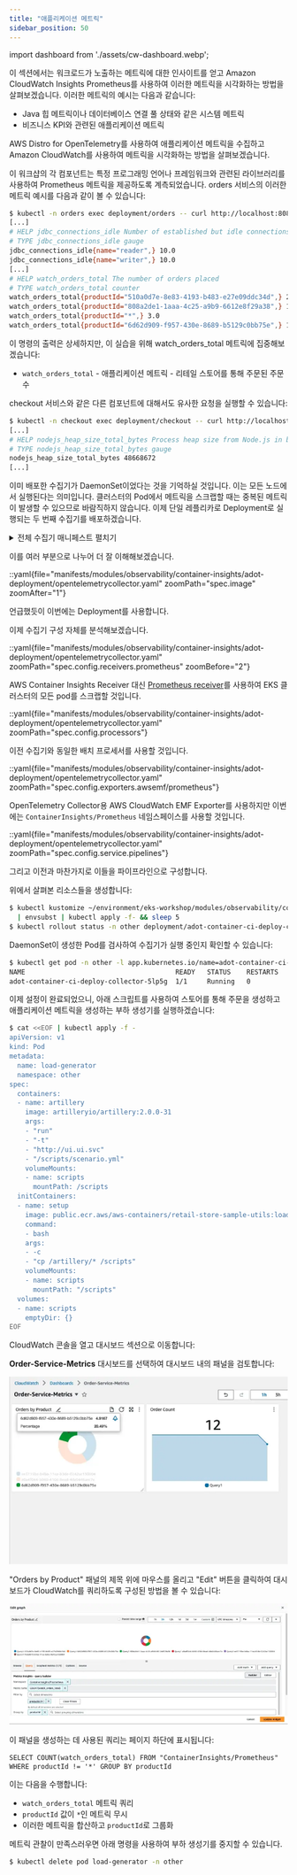 ```yaml
---
title: "애플리케이션 메트릭"
sidebar_position: 50
---
```


import dashboard from './assets/cw-dashboard.webp';

이 섹션에서는 워크로드가 노출하는 메트릭에 대한 인사이트를 얻고 Amazon CloudWatch Insights Prometheus를 사용하여 이러한 메트릭을 시각화하는 방법을 살펴보겠습니다. 이러한 메트릭의 예시는 다음과 같습니다:

- Java 힙 메트릭이나 데이터베이스 연결 풀 상태와 같은 시스템 메트릭
- 비즈니스 KPI와 관련된 애플리케이션 메트릭

AWS Distro for OpenTelemetry를 사용하여 애플리케이션 메트릭을 수집하고 Amazon CloudWatch를 사용하여 메트릭을 시각화하는 방법을 살펴보겠습니다.

이 워크샵의 각 컴포넌트는 특정 프로그래밍 언어나 프레임워크와 관련된 라이브러리를 사용하여 Prometheus 메트릭을 제공하도록 계측되었습니다. orders 서비스의 이러한 메트릭 예시를 다음과 같이 볼 수 있습니다:

```bash
$ kubectl -n orders exec deployment/orders -- curl http://localhost:8080/actuator/prometheus
[...]
# HELP jdbc_connections_idle Number of established but idle connections.
# TYPE jdbc_connections_idle gauge
jdbc_connections_idle{name="reader",} 10.0
jdbc_connections_idle{name="writer",} 10.0
[...]
# HELP watch_orders_total The number of orders placed
# TYPE watch_orders_total counter
watch_orders_total{productId="510a0d7e-8e83-4193-b483-e27e09ddc34d",} 2.0
watch_orders_total{productId="808a2de1-1aaa-4c25-a9b9-6612e8f29a38",} 1.0
watch_orders_total{productId="*",} 3.0
watch_orders_total{productId="6d62d909-f957-430e-8689-b5129c0bb75e",} 1.0
```

이 명령의 출력은 상세하지만, 이 실습을 위해 watch_orders_total 메트릭에 집중해보겠습니다:

- `watch_orders_total` - 애플리케이션 메트릭 - 리테일 스토어를 통해 주문된 주문 수

checkout 서비스와 같은 다른 컴포넌트에 대해서도 유사한 요청을 실행할 수 있습니다:

```bash
$ kubectl -n checkout exec deployment/checkout -- curl http://localhost:8080/metrics
[...]
# HELP nodejs_heap_size_total_bytes Process heap size from Node.js in bytes.
# TYPE nodejs_heap_size_total_bytes gauge
nodejs_heap_size_total_bytes 48668672
[...]
```

이미 배포한 수집기가 DaemonSet이었다는 것을 기억하실 것입니다. 이는 모든 노드에서 실행된다는 의미입니다. 클러스터의 Pod에서 메트릭을 스크랩할 때는 중복된 메트릭이 발생할 수 있으므로 바람직하지 않습니다. 이제 단일 레플리카로 Deployment로 실행되는 두 번째 수집기를 배포하겠습니다.

<details>
  <summary>전체 수집기 매니페스트 펼치기</summary>

::yaml{file="manifests/modules/observability/container-insights/adot-deployment/opentelemetrycollector.yaml"}

</details>

이를 여러 부분으로 나누어 더 잘 이해해보겠습니다.

::yaml{file="manifests/modules/observability/container-insights/adot-deployment/opentelemetrycollector.yaml" zoomPath="spec.image" zoomAfter="1"}

언급했듯이 이번에는 Deployment를 사용합니다.

이제 수집기 구성 자체를 분석해보겠습니다.

::yaml{file="manifests/modules/observability/container-insights/adot-deployment/opentelemetrycollector.yaml" zoomPath="spec.config.receivers.prometheus" zoomBefore="2"}

AWS Container Insights Receiver 대신 [Prometheus receiver](https://github.com/open-telemetry/opentelemetry-collector-contrib/blob/main/receiver/prometheusreceiver/README.md)를 사용하여 EKS 클러스터의 모든 pod를 스크랩할 것입니다.

::yaml{file="manifests/modules/observability/container-insights/adot-deployment/opentelemetrycollector.yaml" zoomPath="spec.config.processors"}

이전 수집기와 동일한 배치 프로세서를 사용할 것입니다.

::yaml{file="manifests/modules/observability/container-insights/adot-deployment/opentelemetrycollector.yaml" zoomPath="spec.config.exporters.awsemf/prometheus"}

OpenTelemetry Collector용 AWS CloudWatch EMF Exporter를 사용하지만 이번에는 `ContainerInsights/Prometheus` 네임스페이스를 사용할 것입니다.

::yaml{file="manifests/modules/observability/container-insights/adot-deployment/opentelemetrycollector.yaml" zoomPath="spec.config.service.pipelines"}

그리고 이전과 마찬가지로 이들을 파이프라인으로 구성합니다.

위에서 살펴본 리소스들을 생성합니다:

```bash
$ kubectl kustomize ~/environment/eks-workshop/modules/observability/container-insights/adot-deployment \
  | envsubst | kubectl apply -f- && sleep 5
$ kubectl rollout status -n other deployment/adot-container-ci-deploy-collector --timeout=120s
```

DaemonSet이 생성한 Pod를 검사하여 수집기가 실행 중인지 확인할 수 있습니다:

```bash
$ kubectl get pod -n other -l app.kubernetes.io/name=adot-container-ci-deploy-collector
NAME                                      READY   STATUS    RESTARTS   AGE
adot-container-ci-deploy-collector-5lp5g  1/1     Running   0          15s
```

이제 설정이 완료되었으니, 아래 스크립트를 사용하여 스토어를 통해 주문을 생성하고 애플리케이션 메트릭을 생성하는 부하 생성기를 실행하겠습니다:

```bash test=false
$ cat <<EOF | kubectl apply -f -
apiVersion: v1
kind: Pod
metadata:
  name: load-generator
  namespace: other
spec:
  containers:
  - name: artillery
    image: artilleryio/artillery:2.0.0-31
    args:
    - "run"
    - "-t"
    - "http://ui.ui.svc"
    - "/scripts/scenario.yml"
    volumeMounts:
    - name: scripts
      mountPath: /scripts
  initContainers:
  - name: setup
    image: public.ecr.aws/aws-containers/retail-store-sample-utils:load-gen.0.4.0
    command:
    - bash
    args:
    - -c
    - "cp /artillery/* /scripts"
    volumeMounts:
    - name: scripts
      mountPath: "/scripts"
  volumes:
  - name: scripts
    emptyDir: {}
EOF
```

CloudWatch 콘솔을 열고 대시보드 섹션으로 이동합니다:

<ConsoleButton url="https://console.aws.amazon.com/cloudwatch/home#dashboards" service="cloudwatch" label="Open CloudWatch console"/>

**Order-Service-Metrics** 대시보드를 선택하여 대시보드 내의 패널을 검토합니다:

![애플리케이션 메트릭](./assets/dashboard-metrics.webp)

"Orders by Product" 패널의 제목 위에 마우스를 올리고 "Edit" 버튼을 클릭하여 대시보드가 CloudWatch를 쿼리하도록 구성된 방법을 볼 수 있습니다:

![패널 편집](./assets/dashboard-edit-metrics.webp)

이 패널을 생성하는 데 사용된 쿼리는 페이지 하단에 표시됩니다:

```text
SELECT COUNT(watch_orders_total) FROM "ContainerInsights/Prometheus" WHERE productId != '*' GROUP BY productId
```

이는 다음을 수행합니다:

- `watch_orders_total` 메트릭 쿼리
- `productId` 값이 `*`인 메트릭 무시
- 이러한 메트릭을 합산하고 `productId`로 그룹화

메트릭 관찰이 만족스러우면 아래 명령을 사용하여 부하 생성기를 중지할 수 있습니다.

```bash timeout=180 test=false
$ kubectl delete pod load-generator -n other
```